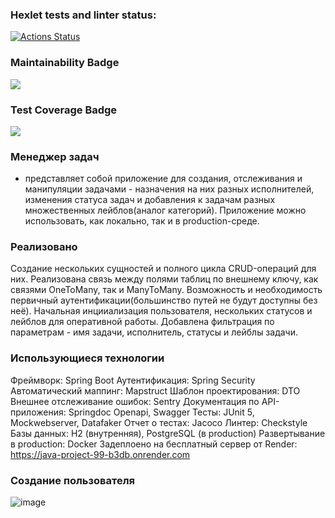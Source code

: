 ### Hexlet tests and linter status:
[![Actions Status](https://github.com/AAvchinnikova/java-project-99/actions/workflows/hexlet-check.yml/badge.svg)](https://github.com/AAvchinnikova/java-project-99/actions)

### Maintainability Badge
<a href="https://codeclimate.com/github/AAvchinnikova/java-project-99/maintainability"><img src="https://api.codeclimate.com/v1/badges/db69c484598d69fadf80/maintainability" /></a>

### Test Coverage Badge
<a href="https://codeclimate.com/github/AAvchinnikova/java-project-99/test_coverage"><img src="https://api.codeclimate.com/v1/badges/db69c484598d69fadf80/test_coverage" /></a>

### Менеджер задач
- представляет собой приложение для создания, отслеживания и манипуляции задачами - назначения на них разных исполнителей, изменения статуса задач и добавления к задачам разных множественных лейблов(аналог категорий).
Приложение можно использовать, как локально, так и в production-среде.

### Реализовано
Создание нескольких сущностей и полного цикла CRUD-операций для них.
Реализована связь между полями таблиц по внешнему ключу, как связями OneToMany, так и ManyToMany.
Возможность и необходимость первичный аутентификации(большинство путей не будут доступны без неё).
Начальная инцииализация пользователя, нескольких статусов и лейблов для оперативной работы.
Добавлена фильтрация по параметрам - имя задачи, исполнитель, статусы и лейблы задачи.

### Использующиеся технологии
Фреймворк: Spring Boot
Аутентификация: Spring Security
Автоматический маппинг: Mapstruct
Шаблон проектирования: DTO
Внешнее отслеживание ошибок: Sentry
Документация по API-приложения: Springdoc Openapi, Swagger
Тесты: JUnit 5, Mockwebserver, Datafaker
Отчет о тестах: Jacoco
Линтер: Checkstyle
Базы данных: H2 (внутренняя), PostgreSQL (в production)
Развертывание в production: Docker
Задеплоено на бесплатный сервер от Render: https://java-project-99-b3db.onrender.com

### Создание пользователя
![image](https://github.com/user-attachments/assets/1e8531a5-d886-43a5-a71f-a0a827cb16fb)
